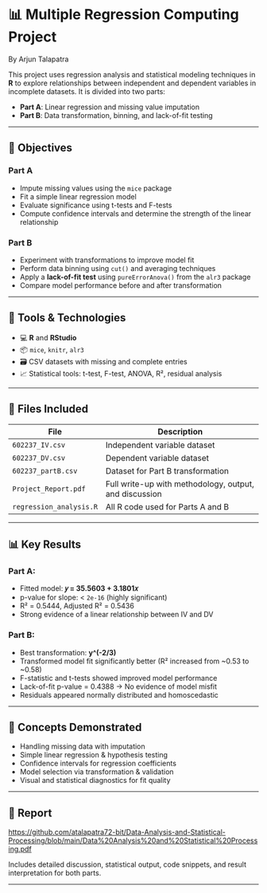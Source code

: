 # 📊 Multiple Regression Computing Project

By Arjun Talapatra

This project uses regression analysis and statistical modeling techniques in **R** to explore relationships between independent and dependent variables in incomplete datasets. It is divided into two parts:

- **Part A**: Linear regression and missing value imputation
- **Part B**: Data transformation, binning, and lack-of-fit testing

---

## 🎯 Objectives

### Part A
- Impute missing values using the `mice` package
- Fit a simple linear regression model
- Evaluate significance using t-tests and F-tests
- Compute confidence intervals and determine the strength of the linear relationship

### Part B
- Experiment with transformations to improve model fit
- Perform data binning using `cut()` and averaging techniques
- Apply a **lack-of-fit test** using `pureErrorAnova()` from the `alr3` package
- Compare model performance before and after transformation

---

## 🧰 Tools & Technologies

- 💻 **R** and **RStudio**
- 📦 `mice`, `knitr`, `alr3`
- 🗃️ CSV datasets with missing and complete entries
- 📈 Statistical tools: t-test, F-test, ANOVA, R², residual analysis

---

## 📂 Files Included

| File | Description |
|------|-------------|
| `602237_IV.csv` | Independent variable dataset |
| `602237_DV.csv` | Dependent variable dataset |
| `602237_partB.csv` | Dataset for Part B transformation |
| `Project_Report.pdf` | Full write-up with methodology, output, and discussion |
| `regression_analysis.R` | All R code used for Parts A and B |

---

## 📊 Key Results

### Part A:
- Fitted model: **𝑦 = 35.5603 + 3.1801𝑥**
- p-value for slope: < `2e-16` (highly significant)
- R² = 0.5444, Adjusted R² = 0.5436
- Strong evidence of a linear relationship between IV and DV

### Part B:
- Best transformation: **y^(-2/3)**
- Transformed model fit significantly better (R² increased from ~0.53 to ~0.58)
- F-statistic and t-tests showed improved model performance
- Lack-of-fit p-value = 0.4388 → No evidence of model misfit
- Residuals appeared normally distributed and homoscedastic

---

## 🧠 Concepts Demonstrated

- Handling missing data with imputation
- Simple linear regression & hypothesis testing
- Confidence intervals for regression coefficients
- Model selection via transformation & validation
- Visual and statistical diagnostics for fit quality

---

## 📝 Report
https://github.com/atalapatra72-bit/Data-Analysis-and-Statistical-Processing/blob/main/Data%20Analysis%20and%20Statistical%20Processing.pdf


Includes detailed discussion, statistical output, code snippets, and result interpretation for both parts.

---
